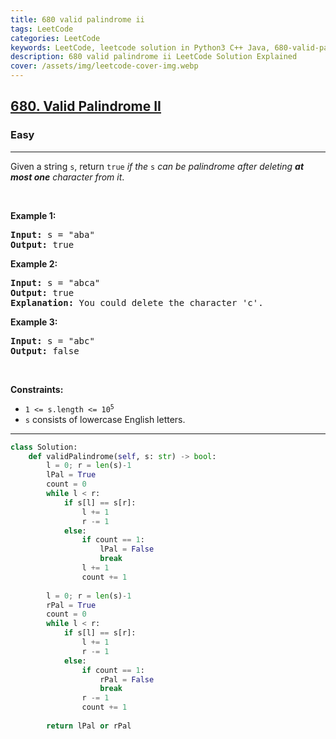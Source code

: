 ```yaml
---
title: 680 valid palindrome ii
tags: LeetCode
categories: LeetCode
keywords: LeetCode, leetcode solution in Python3 C++ Java, 680-valid-palindrome-ii solution
description: 680 valid palindrome ii LeetCode Solution Explained
cover: /assets/img/leetcode-cover-img.webp
---
```



<h2><a href="https://leetcode.com/problems/valid-palindrome-ii/">680. Valid Palindrome II</a></h2><h3>Easy</h3><hr><div><p>Given a string <code>s</code>, return <code>true</code> <em>if the </em><code>s</code><em> can be palindrome after deleting <strong>at most one</strong> character from it</em>.</p>

<p>&nbsp;</p>
<p><strong>Example 1:</strong></p>

<pre><strong>Input:</strong> s = "aba"
<strong>Output:</strong> true
</pre>

<p><strong>Example 2:</strong></p>

<pre><strong>Input:</strong> s = "abca"
<strong>Output:</strong> true
<strong>Explanation:</strong> You could delete the character 'c'.
</pre>

<p><strong>Example 3:</strong></p>

<pre><strong>Input:</strong> s = "abc"
<strong>Output:</strong> false
</pre>

<p>&nbsp;</p>
<p><strong>Constraints:</strong></p>

<ul>
	<li><code>1 &lt;= s.length &lt;= 10<sup>5</sup></code></li>
	<li><code>s</code> consists of lowercase English letters.</li>
</ul>
</div>

---




```python
class Solution:
    def validPalindrome(self, s: str) -> bool:
        l = 0; r = len(s)-1
        lPal = True
        count = 0
        while l < r:
            if s[l] == s[r]:
                l += 1
                r -= 1
            else:
                if count == 1:
                    lPal = False
                    break
                l += 1
                count += 1
        
        l = 0; r = len(s)-1
        rPal = True
        count = 0
        while l < r:
            if s[l] == s[r]:
                l += 1
                r -= 1
            else:
                if count == 1:
                    rPal = False
                    break
                r -= 1
                count += 1
        
        return lPal or rPal
    
```
